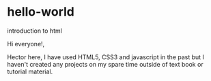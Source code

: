 # hello-world
introduction to html

Hi everyone!,

Hector here, I have used HTML5, CSS3 and javascript in the past but I haven't created any projects on my spare time outside of text book or tutorial material.
